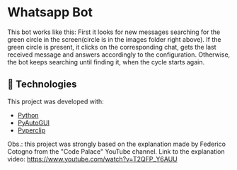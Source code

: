 # Whatsapp Bot

This bot works like this:
First it looks for new messages searching for the green circle in the screen(circle is in the images folder right above).
If the green circle is present, it clicks on the corresponding chat, gets the last received message and answers accordingly to the configuration.
Otherwise, the bot keeps searching until finding it, when the cycle starts again.

## :rocket: Technologies

This project was developed with:

- [Python](https://docs.python.org/3/)
- [PyAutoGUI](https://pyautogui.readthedocs.io/en/latest/)
- [Pyperclip](https://pyperclip.readthedocs.io/en/latest/)

Obs.: this project was strongly based on the explanation made by Federico Cotogno from the "Code Palace" YouTube channel.
      Link to the explanation video: https://www.youtube.com/watch?v=T2QFP_Y6AUU
